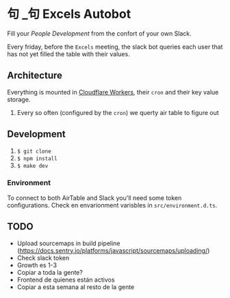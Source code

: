 # 句 \_句 Excels Autobot

Fill your _People Development_ from the confort of your own Slack.

Every friday, before the `Excels` meeting, the slack bot queries each user that has not yet filled the table with their values.

## Architecture

Everything is mounted in [Cloudflare Workers](https://workers.cloudflare.com/), their `cron` and their key value storage.

1. Every so often (configured by the `cron`) we querty air table to figure out

## Development

1. `$ git clone`
1. `$ npm install`
1. `$ make dev`

### Environment

To connect to both AirTable and Slack you'll need some token configurations.
Check en envarionment varisbles in `src/environment.d.ts`.

## TODO

- Upload sourcemaps in build pipeline (https://docs.sentry.io/platforms/javascript/sourcemaps/uploading/)
- Check slack token
- Growth es 1-3
- Copiar a toda la gente?
- Frontend de quienes están activos
- Copiar a esta semana al resto de la gente